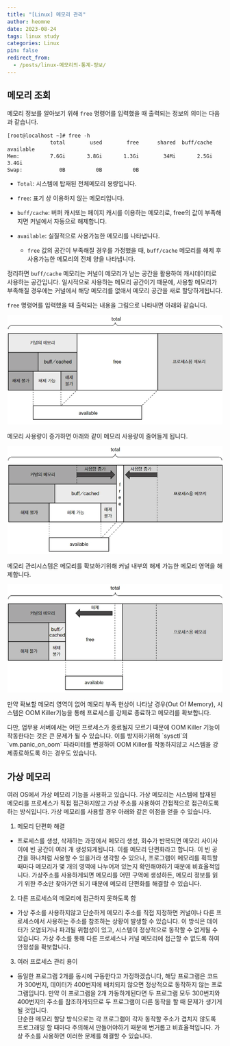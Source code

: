 ```yaml
---
title: "[Linux] 메모리 관리"
author: heomne
date: 2023-08-24
tags: linux study
categories: Linux
pin: false
redirect_from:
  - /posts/linux-메모리의-통계-정보/
---
```

## 메모리 조회

메모리 정보를 알아보기 위해 `free` 명령어를 입력했을 때 출력되는 정보의 의미는 다음과 같습니다.

```console
[root@localhost ~]# free -h
              total        used        free      shared  buff/cache   available
Mem:          7.6Gi       3.8Gi       1.3Gi        34Mi       2.5Gi       3.4Gi
Swap:            0B          0B          0B
```

* `Total`: 시스템에 탑재된 전체메모리 용량입니다.
* `free`: 표기 상 이용하지 않는 메모리입니다.
* `buff/cache`: 버퍼 캐시또는 페이지 캐시를 이용하는 메모리로, free의 값이 부족해지면 커널에서 자동으로 해제합니다.
* `available`: 실질적으로 사용가능한 메모리를 나타냅니다.

  * `free` 값의 공간이 부족해질 경우를 가정했을 때, `buff/cache` 메모리를 해제 후 사용가능한 메모리의 전체 양을 나타냅니다.

정리하면 `buff/cache` 메모리는 커널이 메모리가 남는 공간을 활용하여 캐시데이터로 사용하는 공간입니다. 일시적으로 사용하는 메모리 공간이기 때문에, 사용할 메모리가 부족해질 경우에는 커널에서 해당 메모리를 없애서 메모리 공간을 새로 할당하게됩니다.

`free` 명령어를 입력했을 때 출력되는 내용을 그림으로 나타내면 아래와 같습니다.

![](/assets/post_img/screenshot-2023-08-30-104547.webp)

메모리 사용량이 증가하면 아래와 같이 메모리 사용량이 줄어들게 됩니다.

![](/assets/post_img/screenshot-2023-08-30-104822.webp)

메모리 관리시스템은 메모리를 확보하기위해 커널 내부의 해제 가능한 메모리 영역을 해제합니다.

![](/assets/post_img/screenshot-2023-08-30-111538.webp)

만약 확보할 메모리 영역이 없어 메모리 부족 현상이 나타날 경우(Out Of Memory), 시스템은 OOM Killer기능을 통해 프로세스를 강제로 종료하고 메모리를 확보합니다.

다만, 업무용 서버에서는 어떤 프로세스가 종료될지 모르기 때문에 OOM Killer 기능이 작동한다는 것은 큰 문제가 될 수 있습니다. 이를 방지하기위해 \`sysctl\`의 \`vm.panic_on_oom\` 파라미터를 변경하여 OOM Killer를 작동하지않고 시스템을 강제종료하도록 하는 경우도 있습니다.

## 가상 메모리

여러 OS에서 가상 메모리 기능을 사용하고 있습니다. 가상 메모리는 시스템에 탑재된 메모리를 프로세스가 직접 접근하지않고 가상 주소를 사용하여 간접적으로 접근하도록 하는 방식입니다. 가상 메모리를 사용할 경우 아래와 같은 이점을 얻을 수 있습니다.

1. 메모리 단편화 해결

* 프로세스를 생성, 삭제하는 과정에서 메모리 생성, 회수가 반복되면 메모리 사이사이에 빈 공간이 여러 개 생성되게됩니다. 이를 메모리 단편화라고 합니다. 이 빈 공간을 하나처럼 사용할 수 있을거라 생각할 수 있으나, 프로그램이 메모리를 획득할 때마다 메모리가 몇 개의 영역에 나누어져 있는지 확인해야하기 때문에 비효율적입니다. 가상주소를 사용하게되면 메모리를 어떤 구역에 생성하든, 메모리 정보를 읽기 위한 주소만 찾아가면 되기 때문에 메모리 단편화를 해결할 수 있습니다.

2. 다른 프로세스의 메모리에 접근하지 못하도록 함

* 가상 주소를 사용하지않고 단순하게 메모리 주소를 직접 지정하면 커널이나 다른 프로세스에서 사용하는 주소를 참조하는 상황이 발생할 수 있습니다. 이 방식은 데이터가 오염되거나 파괴될 위험성이 있고, 시스템이 정상적으로 동작할 수 없게될 수 있습니다. 가상 주소를 통해 다른 프로세스나 커널 메모리에 접근할 수 없도록 하여 안정성을 확보합니다.

3. 여러 프로세스 관리 용이

* 동일한 프로그램 2개를 동시에 구동한다고 가정하겠습니다, 해당 프로그램은 코드가 300번지, 데이터가 400번지에 배치되지 않으면 정상적으로 동작하지 않는 프로그램입니다. 만약 이 프로그램을 2개 가동하게된다면  두 프로그램 모두 300번지와 400번지의 주소를 참조하게되므로 두 프로그램이 다른 동작을 할 때 문제가 생기게 될 것입니다.\
  단순한 메모리 할당 방식으로는 각 프로그램이 각자 동작할 주소가 겹치지 않도록 프로그래밍 할 때마다 주의해서 만들어야하기 때문에 번거롭고 비효율적입니다. 가상 주소를 사용하면 이러한 문제를 해결할 수 있습니다.